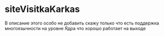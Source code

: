 # siteVisitkaKarkas
В описание этого особо не добавить скажу только что есть поддержка многоязычности на уровне Ядра что хорошо работает на выходе
